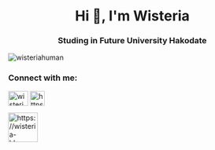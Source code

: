 <h1 align="center">Hi 👋, I'm Wisteria</h1>
<h3 align="center">Studing in Future University Hakodate</h3>

<p><img align="center" src="https://github-readme-stats.vercel.app/api/top-langs?username=wisteriahuman&show_icons=true&locale=en&layout=compact" alt="wisteriahuman" /></p>

<h3 align="left">Connect with me:</h3>
<p align="left">
<a href="https://twitter.com/wisteria_man" target="blank"><img align="center" src="https://raw.githubusercontent.com/rahuldkjain/github-profile-readme-generator/master/src/images/icons/Social/twitter.svg" alt="wisteria_man" height="30" width="40" /></a>
<a href="/https://wisteria-io.com" target="blank"><img align="center" src="https://wisteria-io.com/images/my_image.png" alt="https://wisteria-io.com" height="30" width="auto" /></a>
</p>

<a href="https://wisteria-bloom.wisteria-io.com" target="blank"><img align="center" src="https://wisteria-bloom.wisteria-io.com/images/wisteria_bloom.svg" alt="https://wisteria-bloom.wisteria-io.com" height="60" width="auto" /></a>
